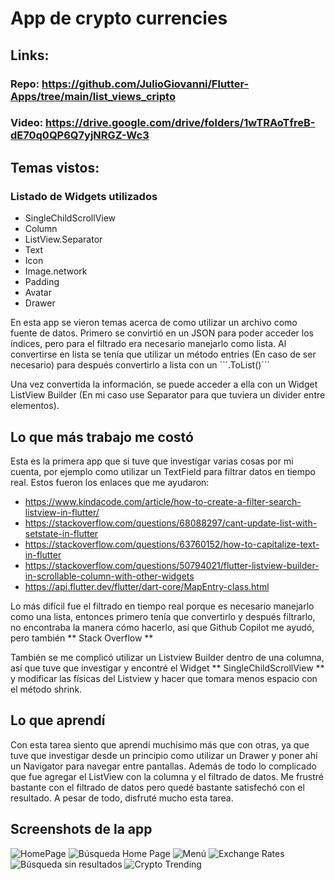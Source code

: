 # App de crypto currencies
## Links:
### Repo: https://github.com/JulioGiovanni/Flutter-Apps/tree/main/list_views_cripto
### Video: https://drive.google.com/drive/folders/1wTRAoTfreB-dE70q0QP6Q7yjNRGZ-Wc3


## Temas vistos:

### Listado de Widgets utilizados

- SingleChildScrollView
- Column
- ListView.Separator
- Text
- Icon
- Image.network
- Padding
- Avatar
- Drawer

En esta app se vieron temas acerca de como utilizar un archivo como fuente de datos.
Primero se convirtió en un JSON para poder acceder los índices, pero para el filtrado era necesario manejarlo como lista.
Al convertirse en lista se tenía que utilizar un método entries (En caso de ser necesario) para después convertirlo a lista con un ´´´.ToList()´´´

Una vez convertida la información, se puede acceder a ella con un Widget ListView Builder (En mi caso use Separator para que tuviera un divider entre elementos).

## Lo que más trabajo me costó

Esta es la primera app que si tuve que investigar varias cosas por mi cuenta, por ejemplo como utilizar un TextField para filtrar datos en tiempo real.
Estos fueron los enlaces que me ayudaron:

- https://www.kindacode.com/article/how-to-create-a-filter-search-listview-in-flutter/
- https://stackoverflow.com/questions/68088297/cant-update-list-with-setstate-in-flutter
- https://stackoverflow.com/questions/63760152/how-to-capitalize-text-in-flutter
- https://stackoverflow.com/questions/50794021/flutter-listview-builder-in-scrollable-column-with-other-widgets
- https://api.flutter.dev/flutter/dart-core/MapEntry-class.html

Lo más difícil fue el filtrado en tiempo real porque es necesario manejarlo como una lista, entonces primero tenía que convertirlo y después filtrarlo, no encontraba la manera cómo hacerlo, así que Github Copilot me ayudó, pero también ** Stack Overflow **

También se me complicó utilizar un Listview Builder dentro de una columna, así que tuve que investigar y encontré el Widget ** SingleChildScrollView ** y modificar las físicas del Listview y hacer que tomara menos espacio con el método shrink.

## Lo que aprendí

Con esta tarea siento que aprendí muchísimo más que con otras, ya que tuve que investigar desde un principio como utilizar un Drawer y poner ahí un Navigator para navegar entre pantallas.
Además de todo lo complicado que fue agregar el ListView con la columna y el filtrado de datos. Me frustré bastante con el filtrado de datos pero quedé bastante satisfechó con el resultado. A pesar de todo, disfruté mucho esta tarea.

## Screenshots de la app

![HomePage](assets/images/image.png)
![Búsqueda Home Page](assets/images/image1.png)
![Menú](assets/images/image2.png)
![Exchange Rates](assets/images/image3.png)
![Búsqueda sin resultados](assets/images/image4.png)
![Crypto Trending](assets/images/image5.png)
